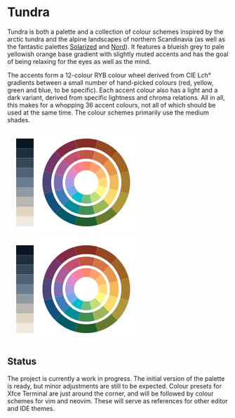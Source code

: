 # Tundra

Tundra is both a palette and a collection of colour schemes inspired by the
arctic tundra and the alpine landscapes of northern Scandinavia (as well as the
fantastic palettes [Solarized](https://ethanschoonover.com/solarized) and
[Nord](https://www.nordtheme.com)). It features a blueish grey to pale
yellowish orange base gradient with slightly muted accents and has the goal of
being relaxing for the eyes as well as the mind.

The accents form a 12-colour RYB colour wheel derived from CIE L*c*h° gradients
between a small number of hand-picked colours (red, yellow, green and blue, to
be specific). Each accent colour also has a light and a dark variant, derived
from specific lightness and chroma relations. All in all, this makes for a
whopping 36 accent colours, not all of which should be used at the same time.
The colour schemes primarily use the medium shades.

![Tundra Color Palette - Dark](palette.svg)
![Tundra Color Palette - Light](palette_light.svg)

## Status

The project is currently a work in progress. The initial version of the palette
is ready, but minor adjustments are still to be expected. Colour presets for
Xfce Terminal are just around the corner, and will be followed by colour
schemes for vim and neovim. These will serve as references for other editor and
IDE themes.

